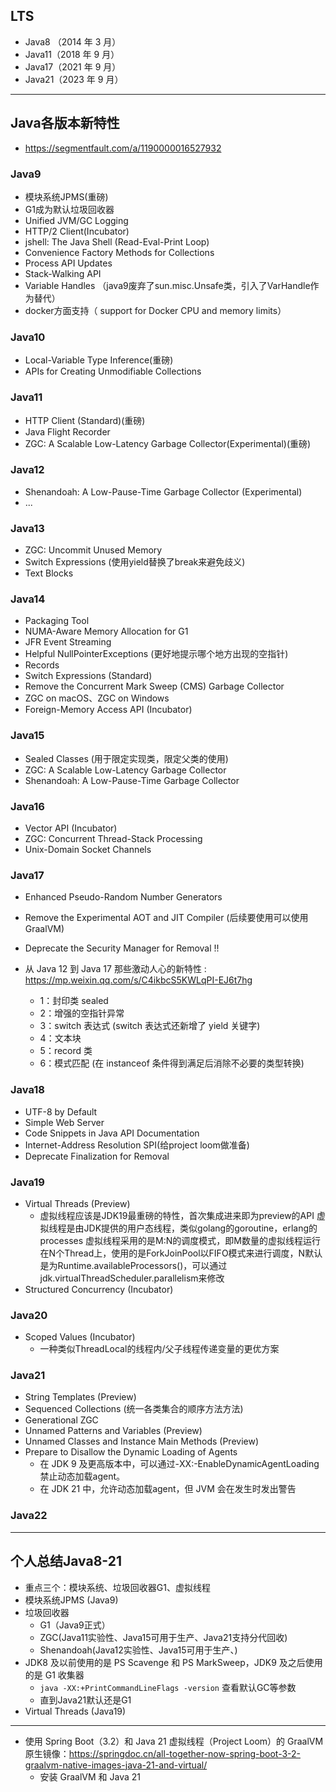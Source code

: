## LTS
+ Java8 （2014 年 3 月）
+ Java11（2018 年 9 月）
+ Java17（2021 年 9 月）
+ Java21（2023 年 9 月）

---

## Java各版本新特性
+ https://segmentfault.com/a/1190000016527932

### Java9
+ 模块系统JPMS(重磅)
+ G1成为默认垃圾回收器
+ Unified JVM/GC Logging
+ HTTP/2 Client(Incubator)
+ jshell: The Java Shell (Read-Eval-Print Loop)
+ Convenience Factory Methods for Collections
+ Process API Updates
+ Stack-Walking API
+ Variable Handles （java9废弃了sun.misc.Unsafe类，引入了VarHandle作为替代）
+ docker方面支持（ support for Docker CPU and memory limits）

### Java10
+ Local-Variable Type Inference(重磅)
+ APIs for Creating Unmodifiable Collections

### Java11
+ HTTP Client (Standard)(重磅)
+ Java Flight Recorder
+ ZGC: A Scalable Low-Latency Garbage Collector(Experimental)(重磅)

### Java12
+ Shenandoah: A Low-Pause-Time Garbage Collector (Experimental)
+ ...

### Java13
+ ZGC: Uncommit Unused Memory
+ Switch Expressions (使用yield替换了break来避免歧义)
+ Text Blocks 

### Java14
+ Packaging Tool 
+ NUMA-Aware Memory Allocation for G1
+ JFR Event Streaming
+ Helpful NullPointerExceptions (更好地提示哪个地方出现的空指针)
+ Records 
+ Switch Expressions (Standard)
+ Remove the Concurrent Mark Sweep (CMS) Garbage Collector
+ ZGC on macOS、ZGC on Windows
+ Foreign-Memory Access API (Incubator)

### Java15
+ Sealed Classes (用于限定实现类，限定父类的使用)
+ ZGC: A Scalable Low-Latency Garbage Collector
+ Shenandoah: A Low-Pause-Time Garbage Collector

### Java16
+ Vector API (Incubator)
+ ZGC: Concurrent Thread-Stack Processing
+ Unix-Domain Socket Channels

### Java17
+ Enhanced Pseudo-Random Number Generators
+ Remove the Experimental AOT and JIT Compiler (后续要使用可以使用GraalVM)
+ Deprecate the Security Manager for Removal !!

+ 从 Java 12 到 Java 17 那些激动人心的新特性 : <https://mp.weixin.qq.com/s/C4ikbcS5KWLqPI-EJ6t7hg>
  - 1：封印类 sealed
  - 2：增强的空指针异常
  - 3：switch 表达式 (switch 表达式还新增了 yield 关键字)
  - 4：文本块
  - 5：record 类
  - 6：模式匹配 (在 instanceof 条件得到满足后消除不必要的类型转换)

### Java18
+ UTF-8 by Default
+ Simple Web Server
+ Code Snippets in Java API Documentation
+ Internet-Address Resolution SPI(给project loom做准备)
+ Deprecate Finalization for Removal

### Java19
+ Virtual Threads (Preview)
  - 虚拟线程应该是JDK19最重磅的特性，首次集成进来即为preview的API
    虚拟线程是由JDK提供的用户态线程，类似golang的goroutine，erlang的processes
    虚拟线程采用的是M:N的调度模式，即M数量的虚拟线程运行在N个Thread上，使用的是ForkJoinPool以FIFO模式来进行调度，N默认是为Runtime.availableProcessors()，可以通过jdk.virtualThreadScheduler.parallelism来修改
+ Structured Concurrency (Incubator)

### Java20
+ Scoped Values (Incubator)
  - 一种类似ThreadLocal的线程内/父子线程传递变量的更优方案

### Java21
+ String Templates (Preview)
+ Sequenced Collections (统一各类集合的顺序方法方法)
+ Generational ZGC
+ Unnamed Patterns and Variables (Preview)
+ Unnamed Classes and Instance Main Methods (Preview)
+ Prepare to Disallow the Dynamic Loading of Agents
  - 在 JDK 9 及更高版本中，可以通过-XX:-EnableDynamicAgentLoading禁止动态加载agent。
  - 在 JDK 21 中，允许动态加载agent，但 JVM 会在发生时发出警告

### Java22


---

## 个人总结Java8-21
+ 重点三个：模块系统、垃圾回收器G1、虚拟线程
+ 模块系统JPMS (Java9)
+ 垃圾回收器
  - G1（Java9正式）
  - ZGC(Java11实验性、Java15可用于生产、Java21支持分代回收)
  - Shenandoah(Java12实验性、Java15可用于生产、)
+ JDK8 及以前使用的是 PS Scavenge 和 PS MarkSweep，JDK9 及之后使用的是 G1 收集器
  - `java -XX:+PrintCommandLineFlags -version` 查看默认GC等参数
  - 直到Java21默认还是G1
+ Virtual Threads (Java19)

---

+ 使用 Spring Boot（3.2）和 Java 21 虚拟线程（Project Loom）的 GraalVM 原生镜像：<https://springdoc.cn/all-together-now-spring-boot-3-2-graalvm-native-images-java-21-and-virtual/>
  - 安装 GraalVM 和 Java 21